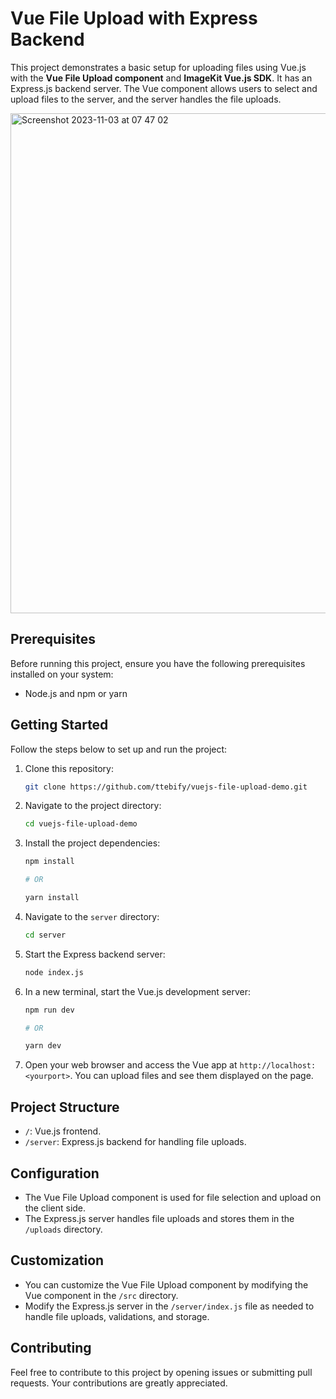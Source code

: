 # Vue File Upload with Express Backend

This project demonstrates a basic setup for uploading files using Vue.js with the **Vue File Upload component** and **ImageKit Vue.js SDK**. It has an Express.js backend server. The Vue component allows users to select and upload files to the server, and the server handles the file uploads.

<img width="800" alt="Screenshot 2023-11-03 at 07 47 02" src="https://github.com/ttebify/vuejs-file-upload-demo/assets/86431009/bad10219-d5b1-4e11-82dd-f846d6f61e11">


## Prerequisites

Before running this project, ensure you have the following prerequisites installed on your system:

- Node.js and npm or yarn

## Getting Started

Follow the steps below to set up and run the project:

1. Clone this repository:

   ```sh
   git clone https://github.com/ttebify/vuejs-file-upload-demo.git
   ```

2. Navigate to the project directory:

   ```sh
   cd vuejs-file-upload-demo
   ```

3. Install the project dependencies:

   ```sh
   npm install

   # OR

   yarn install
   ```

4. Navigate to the `server` directory:

   ```sh
   cd server
   ```

6. Start the Express backend server:

   ```sh
   node index.js
   ```

7. In a new terminal, start the Vue.js development server:

   ```sh
   npm run dev

   # OR

   yarn dev
   ```

8. Open your web browser and access the Vue app at `http://localhost:<yourport>`. You can upload files and see them displayed on the page.

## Project Structure

- `/`: Vue.js frontend.
- `/server`: Express.js backend for handling file uploads.

## Configuration

- The Vue File Upload component is used for file selection and upload on the client side.
- The Express.js server handles file uploads and stores them in the `/uploads` directory.

## Customization

- You can customize the Vue File Upload component by modifying the Vue component in the `/src` directory.
- Modify the Express.js server in the `/server/index.js` file as needed to handle file uploads, validations, and storage.

## Contributing

Feel free to contribute to this project by opening issues or submitting pull requests. Your contributions are greatly appreciated.
